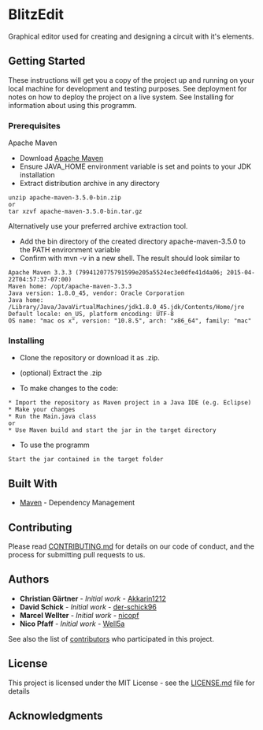 # BlitzEdit

Graphical editor used for creating and designing a circuit with it's elements.

## Getting Started

These instructions will get you a copy of the project up and running on your local machine for development and testing purposes. See deployment for notes on how to deploy the project on a live system.
See Installing for information about using this programm.

### Prerequisites

Apache Maven

* Download [Apache Maven](https://maven.apache.org/download.cgi)  
* Ensure JAVA_HOME environment variable is set and points to your JDK installation  
* Extract distribution archive in any directory

```
unzip apache-maven-3.5.0-bin.zip  
or  
tar xzvf apache-maven-3.5.0-bin.tar.gz
```

Alternatively use your preferred archive extraction tool.  

* Add the bin directory of the created directory apache-maven-3.5.0 to the PATH environment variable  
* Confirm with mvn -v in a new shell. The result should look similar to  

```
Apache Maven 3.3.3 (7994120775791599e205a5524ec3e0dfe41d4a06; 2015-04-22T04:57:37-07:00)  
Maven home: /opt/apache-maven-3.3.3  
Java version: 1.8.0_45, vendor: Oracle Corporation  
Java home: /Library/Java/JavaVirtualMachines/jdk1.8.0_45.jdk/Contents/Home/jre  
Default locale: en_US, platform encoding: UTF-8  
OS name: "mac os x", version: "10.8.5", arch: "x86_64", family: "mac"  
```

### Installing

* Clone the repository or download it as .zip.
* (optional) Extract the .zip

* To make changes to the code:
```
* Import the repository as Maven project in a Java IDE (e.g. Eclipse)
* Make your changes
* Run the Main.java class  
or  
* Use Maven build and start the jar in the target directory
```

* To use the programm
```
Start the jar contained in the target folder
```

## Built With

* [Maven](https://maven.apache.org/) - Dependency Management

## Contributing

Please read [CONTRIBUTING.md](CONTRIBUTING.md) for details on our code of conduct, and the process for submitting pull requests to us.

## Authors

* **Christian Gärtner** - *Initial work* - [Akkarin1212](https://github.com/Akkarin1212)
* **David Schick** - *Initial work* - [der-schick96](https://github.com/der-schick96)
* **Marcel Wellter** - *Initial work* - [nicopf](https://github.com/nicopf)
* **Nico Pfaff** - *Initial work* - [Well5a](https://github.com/Well5a)

See also the list of [contributors](https://github.com/Akkarin1212/BlitzEdit/graphs/contributors) who participated in this project.

## License

This project is licensed under the MIT License - see the [LICENSE.md](LICENSE.md) file for details

## Acknowledgments

